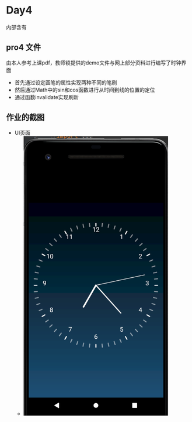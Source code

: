 # Day4



内部含有



## pro4 文件

由本人参考上课pdf，教师锁提供的demo文件与网上部分资料进行编写了时钟界面

* 首先通过设定画笔的属性实现两种不同的笔刷
* 然后通过Math中的sin和cos函数进行从时间到线的位置的定位
* 通过函数invalidate实现刷新

  

## 作业的截图

* UI页面
  * ![clock](clock.png)
